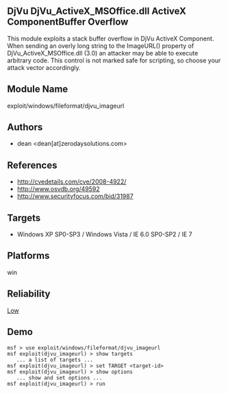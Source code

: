 ## DjVu DjVu_ActiveX_MSOffice.dll ActiveX ComponentBuffer Overflow

This module exploits a stack buffer overflow in DjVu ActiveX 
Component. When sending an overly long string to the 
ImageURL() property of DjVu_ActiveX_MSOffice.dll (3.0) an 
attacker may be able to execute arbitrary code. This control 
is not marked safe for scripting, so choose your attack 
vector accordingly.


## Module Name
exploit/windows/fileformat/djvu_imageurl

## Authors
* dean <dean[at]zerodaysolutions.com>


## References
* http://cvedetails.com/cve/2008-4922/
* http://www.osvdb.org/49592
* http://www.securityfocus.com/bid/31987



## Targets
* Windows XP SP0-SP3 / Windows Vista / IE 6.0 SP0-SP2 / IE 7


## Platforms
win

## Reliability
[Low](https://github.com/rapid7/metasploit-framework/wiki/Exploit-Ranking)

## Demo

```
msf > use exploit/windows/fileformat/djvu_imageurl
msf exploit(djvu_imageurl) > show targets
   ... a list of targets ...
msf exploit(djvu_imageurl) > set TARGET <target-id>
msf exploit(djvu_imageurl) > show options
   ... show and set options ...
msf exploit(djvu_imageurl) > run
```
    
    
